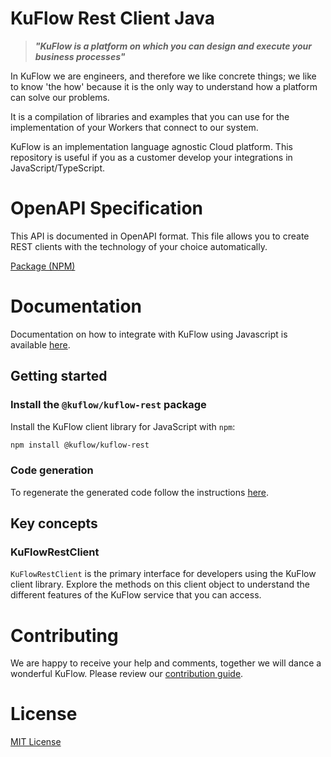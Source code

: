 # KuFlow Rest Client Java

> **_"KuFlow is a platform on which you can design and execute your business processes"_**

In KuFlow we are engineers, and therefore we like concrete things; we like to know 'the how' because it is the only way to understand how a platform can solve our problems.

It is a compilation of libraries and examples that you can use for the implementation of your Workers that connect to our system.

KuFlow is an implementation language agnostic Cloud platform. This repository is useful if you as a customer develop your integrations in JavaScript/TypeScript.

# OpenAPI Specification

This API is documented in OpenAPI format. This file allows you to create REST clients with the technology of your
choice automatically.

[Package (NPM)](https://www.npmjs.com/package/@kuflow/kuflow-rest)

# Documentation

Documentation on how to integrate with KuFlow using Javascript is available [here](https://docs.kuflow.com/developers/guides/javascript).

## Getting started

### Install the `@kuflow/kuflow-rest` package

Install the KuFlow client library for JavaScript with `npm`:

```bash
npm install @kuflow/kuflow-rest
```

### Code generation

To regenerate the generated code follow the instructions [here](https://github.com/kuflow/kuflow-sdk-js/blob/main/packages/kuflow-rest-client/openapi/readme.md).

## Key concepts

### KuFlowRestClient

`KuFlowRestClient` is the primary interface for developers using the KuFlow client library. Explore the methods on this
client object to understand the different features of the KuFlow service that you can access.

# Contributing

We are happy to receive your help and comments, together we will dance a wonderful KuFlow. Please review our [contribution guide](https://raw.githubusercontent.com/kuflow/kuflow-sdk-js/main/CONTRIBUTING.md).

# License

[MIT License](https://raw.githubusercontent.com/kuflow/kuflow-sdk-js/main/LICENSE)
